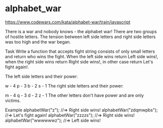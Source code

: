# alphabet_war

https://www.codewars.com/kata/alphabet-war/train/javascript

There is a war and nobody knows - the alphabet war!
There are two groups of hostile letters. The tension between left side letters and right side letters was too high and the war began.

Task
Write a function that accepts fight string consists of only small letters and return who wins the fight. When the left side wins return Left side wins!, when the right side wins return Right side wins!, in other case return Let's fight again!.

The left side letters and their power:

w - 4
p - 3
b - 2
s - 1
The right side letters and their power:

m - 4
q - 3
d - 2
z - 1
The other letters don't have power and are only victims.

Example
alphabetWar("z"); //=> Right side wins!
alphabetWar("zdqmwpbs"); //=> Let's fight again!
alphabetWar("zzzzs"); //=> Right side wins!
alphabetWar("wwwwwwz"); //=> Left side wins!
